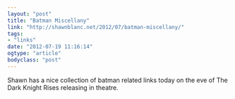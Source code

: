 ```yaml
---
layout: "post"
title: "Batman Miscellany"
link: "http://shawnblanc.net/2012/07/batman-miscellany/"
tags: 
- "links"
date: "2012-07-19 11:16:14"
ogtype: "article"
bodyclass: "post"
---
```


Shawn has a nice collection of batman related links today on the eve of The Dark Knight Rises releasing in theatre.